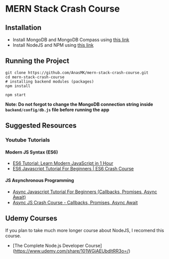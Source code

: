 # MERN Stack Crash Course


## Installation
- Install MongoDB and MongoDB Compass using [this link](https://www.mongodb.com/try/download/community)
- Install NodeJS and NPM using [this link](https://nodejs.org/en/download/)

## Running the Project
```shell
git clone https://github.com/AnasMK/mern-stack-crash-course.git
cd mern-stack-crash-course
# installing backend modules (packages)
npm install

npm start
```
**Note: Do not forgot to change the MongoDB connection string inside `backend/config/db.js` file before running the app**

## Suggested Resources
### Youtube Tutorials
#### Modern JS Syntax (ES6)
- [ES6 Tutorial: Learn Modern JavaScript in 1 Hour](https://youtu.be/NCwa_xi0Uuc)
- [ES6 Javascript Tutorial For Beginners | ES6 Crash Course](https://youtu.be/WZQc7RUAg18)

#### JS Asynchronous Programming
- [Async Javascript Tutorial For Beginners (Callbacks, Promises, Async Await)](https://youtu.be/_8gHHBlbziw)
- [Async JS Crash Course - Callbacks, Promises, Async Await](https://youtu.be/PoRJizFvM7s)

## Udemy Courses
If you plan to take much more longer course about NodeJS, I recomend this course.
- [The Complete Node.js Developer Course] (https://www.udemy.com/share/101WGiAEUbdltRR3o=/)

